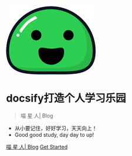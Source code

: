 ![logo](./static/icon.svg)

# docsify打造个人学习乐园

> 喵 星 人| Blog 

* 从小要记住，好好学习，天天向上！
* Good good study, day day to up!

[喵 星 人| Blog](https://docsify.spring.tk)
[Get Started](/README.md)
